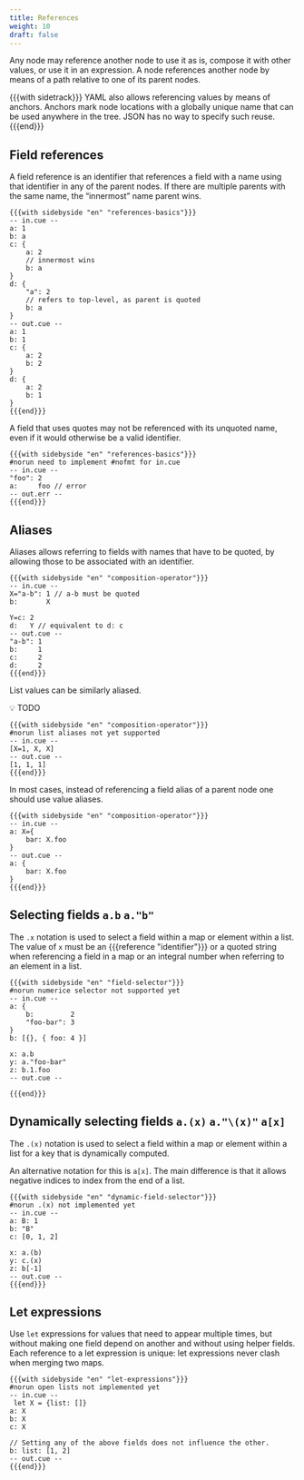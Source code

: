 ```yaml
---
title: References
weight: 10
draft: false
---
```



Any node may reference another node to use it as is, compose it with other
values, or use it in an expression. A node references another node by means of a
path relative to one of its parent nodes.

{{{with sidetrack}}}
YAML also allows referencing values by means of anchors. Anchors mark node
locations with a globally unique name that can be used anywhere in the tree.
JSON has no way to specify such reuse.
{{{end}}}

## Field references

A field reference is an identifier that references a field with a name using
that identifier in any of the parent nodes.
If there are multiple parents with the same name, the “innermost” name parent wins.

```coq
{{{with sidebyside "en" "references-basics"}}}
-- in.cue --
a: 1
b: a
c: {
	a: 2
	// innermost wins
	b: a
}
d: {
	"a": 2
	// refers to top-level, as parent is quoted
	b: a
}
-- out.cue --
a: 1
b: 1
c: {
    a: 2
    b: 2
}
d: {
    a: 2
    b: 1
}
{{{end}}}
```

A field that uses quotes may not be referenced with its unquoted name, even if
it would otherwise be a valid identifier.

```coq
{{{with sidebyside "en" "references-basics"}}}
#norun need to implement #nofmt for in.cue
-- in.cue --
"foo": 2
a:     foo // error
-- out.err --
{{{end}}}
```

## Aliases

Aliases allows referring to fields with names that have to be quoted, by
allowing those to be associated with an identifier.

```coq
{{{with sidebyside "en" "composition-operator"}}}
-- in.cue --
X="a-b": 1 // a-b must be quoted
b:       X

Y=c: 2
d:   Y // equivalent to d: c
-- out.cue --
"a-b": 1
b:     1
c:     2
d:     2
{{{end}}}
```

List values can be similarly aliased.

<aside>
💡 TODO

</aside>

```coq
{{{with sidebyside "en" "composition-operator"}}}
#norun list aliases not yet supported
-- in.cue --
[X=1, X, X]
-- out.cue --
[1, 1, 1]
{{{end}}}
```

In most cases, instead of referencing a field alias of a parent node one should
use value aliases.

```coq
{{{with sidebyside "en" "composition-operator"}}}
-- in.cue --
a: X={
	bar: X.foo
}
-- out.cue --
a: {
    bar: X.foo
}
{{{end}}}
```

<!--

*Advanced paragraph: To alias the top of a file, use `X=_`. More about this in embedding.*

-->

## Selecting fields `a.b` `a."b"`

The `.x` notation is used to select a field within a map or element within a
list.
The value of `x` must be an {{{reference "identifier"}}} or a quoted string when
referencing a field in a map or an integral number when referring to an element
in a list.

```coq
{{{with sidebyside "en" "field-selector"}}}
#norun numerice selector not supported yet
-- in.cue --
a: {
    b:         2
    "foo-bar": 3
}
b: [{}, { foo: 4 }]

x: a.b
y: a."foo-bar"
z: b.1.foo
-- out.cue --

{{{end}}}
```

## Dynamically selecting fields `a.(x)` `a."\(x)"` `a[x]`

The `.(x)` notation is used to select a field within a map or element within a
list for a key that is dynamically computed.

An alternative notation for this is `a[x]`.
The main difference is that it allows negative indices to index from the end of
a list.

```coq
{{{with sidebyside "en" "dynamic-field-selector"}}}
#norun .(x) not implemented yet
-- in.cue --
a: B: 1
b: "B"
c: [0, 1, 2]

x: a.(b)
y: c.(x)
z: b[-1]
-- out.cue --
{{{end}}}
```

<!-- TODO: : billion laughs: YAML problem: CUE equivalent. Evaluation is fine. -->

## Let expressions

Use `let` expressions for values that need to appear multiple times, but without
making one field depend on another and without using helper fields.
Each reference to a let expression is unique: let expressions never clash when
merging two maps.

```coq
{{{with sidebyside "en" "let-expressions"}}}
#norun open lists not implemented yet
-- in.cue --
 let X = {list: []}
a: X
b: X
c: X

// Setting any of the above fields does not influence the other.
b: list: [1, 2]
-- out.cue --
{{{end}}}
```

